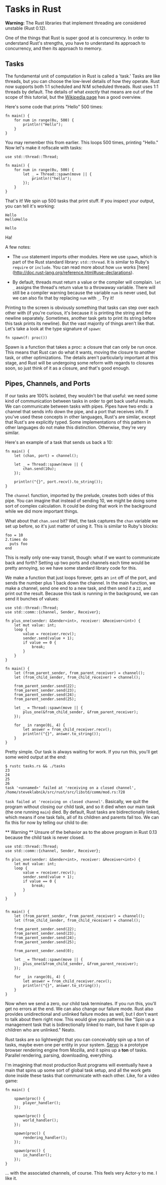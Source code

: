 Tasks in Rust
=============

**Warning:** The Rust libraries that implement threading are considered
unstable (Rust 0.12).

One of the things that Rust is super good at is concurrency. In order to
understand Rust's strengths, you have to understand its approach to
concurrency, and then its approach to memory.

Tasks
-----

The fundamental unit of computation in Rust is called a 'task.' Tasks are like
threads, but you can choose the low-level details of how they operate. Rust now
supports both 1:1 scheduled and N:M scheduled threads. Rust uses 1:1 threads by
default.  The details of what _exactly_ that means are out of the scope of this
tutorial, but the [Wikipedia
page](http://en.wikipedia.org/wiki/Thread_%28computing%29) has a good overview.

Here's some code that prints "Hello" 500 times:

~~~ {.rust}
fn main() {
    for num in range(0u, 500) {
        println!("Hello");
    }
}
~~~

You may remember this from earlier. This loops 500 times, printing
"Hello." Now let's make it roflscale with tasks:

~~~ {.rust}
use std::thread::Thread;

fn main() {
    for num in range(0u, 500) {
        let _ = Thread::spawn(move || {
            println!("hello");
        });
    }
}
~~~

That's it! We spin up 500 tasks that print stuff. If you inspect your
output, you can tell it's working:

    Hello
    HelloHello

    Hello

Ha! 

A few notes: 

* The `use` statement imports other modules. Here we use `spawn`, which is 
part of the Rust standard library: `std::thread`. It is similar to Ruby's
`require` or `include`. You can read more about how `use` works [here]
(http://doc.rust-lang.org/reference.html#use-declarations).

* By default, threads must return a value or the compiler will complain.
`let _` assigns the thread's return value to a throwaway variable. There
will still be a compiler warning because the variable `num` is never used, 
but we can also fix that by replacing `num` with `_`. Try it!

Printing to the screen is obviously something that tasks can step
over each other with (if you're curious, it's because it is printing the
string and the newline separately. Sometimes, another task gets to print
its string before this task prints its newline). But the vast majority
of things aren't like that. Let's take a look at the type signature of
`spawn`:

~~~ {.rust}
fn spawn(f: proc())
~~~

Spawn is a function that takes a proc: a closure that can only be run once.
This means that Rust can do what it wants, moving the closure to another task,
or other optimizations. The details aren't particularly important at this
stage, and Rust will be undergoing some reform with regards to closures soon,
so just think of it as a closure, and that's good enough.

Pipes, Channels, and Ports
--------------------------

If our tasks are 100% isolated, they wouldn't be that useful: we need some kind
of communication between tasks in order to get back useful results. We can
communicate between tasks with pipes. Pipes have two ends: a channel that sends
info down the pipe, and a port that receives info. If you've used these
concepts in other languages, Rust's are similar, except that Rust's are
explicitly typed. Some implementations of this pattern in other languages do
not make this distinction. Otherwise, they're very similar.

Here's an example of a task that sends us back a 10:

~~~ {.rust}
fn main() {
    let (chan, port) = channel();

    let _ = Thread::spawn(move || {
        chan.send(10u);
    });

    println!("{}", port.recv().to_string());
}
~~~

The `channel` function, imported by the prelude, creates both sides of this
pipe. You can imagine that instead of sending 10, we might be doing some sort
of complex calculation. It could be doing that work in the background while we
did more important things.

What about that `chan.send` bit? Well, the task captures the `chan`
variable we set up before, so it's just matter of using it. This is
similar to Ruby's blocks:

~~~ {.ruby}
foo = 10
2.times do
  puts foo
end
~~~

This is really only one-way transit, though: what if we want to
communicate back and forth? Setting up two ports and channels each time
would be pretty annoying, so we have some standard library code for
this.

We make a function that just loops forever, gets an `int` off of the
port, and sends the number plus 1 back down the channel. In the main
function, we make a channel, send one end to a new task, and then
send it a `22`, and print out the result. Because this task is running
in the background, we can send it bunches of values:

~~~ {.rust}
use std::thread::Thread;
use std::comm::{channel, Sender, Receiver};

fn plus_one(sender: &Sender<int>, receiver: &Receiver<int>) {
    let mut value: int;
    loop {
        value = receiver.recv();
        sender.send(value + 1);
        if value == 0 { 
            break; 
        }
    }
}

fn main() {
    let (from_parent_sender, from_parent_receiver) = channel();
    let (from_child_sender, from_child_receiver) = channel();

    from_parent_sender.send(22);
    from_parent_sender.send(23);
    from_parent_sender.send(24);
    from_parent_sender.send(25);

    let _ = Thread::spawn(move || {
        plus_one(&from_child_sender, &from_parent_receiver);
    });

    for _ in range(0i, 4) {
        let answer = from_child_receiver.recv();
        println!("{}", answer.to_string());
    }
}
~~~

Pretty simple. Our task is always waiting for work. If you run this,
you'll get some weird output at the end:

    $ rustc tasks.rs && ./tasks
    23
    24
    25
    26
    task '<unnamed>' failed at 'receiving on a closed channel', /home/steveklabnik/src/rust/src/libstd/comm/mod.rs:728


`task failed at 'receiving on closed channel'`. Basically, we quit the program
without closing our child task, and so it died when our main task (the one
running `main`) died. By default, Rust tasks are bidirectionally linked, which
means if one task fails, all of its children and parents fail too. We can fix
this for now by telling our child to die:

** Warning ** Unsure of the behavior as to the above program in Rust 0.13 because
the child task is never closed. 

~~~ {.rust}
use std::thread::Thread;
use std::comm::{channel, Sender, Receiver};

fn plus_one(sender: &Sender<int>, receiver: &Receiver<int>) {
    let mut value: int;
    loop {
        value = receiver.recv();
        sender.send(value + 1);
        if value == 0 { 
            break; 
        }
    }
}


fn main() {
    let (from_parent_sender, from_parent_receiver) = channel();
    let (from_child_sender, from_child_receiver) = channel();

    from_parent_sender.send(22);
    from_parent_sender.send(23);
    from_parent_sender.send(24);
    from_parent_sender.send(25);

    from_parent_sender.send(0);

    let _ = Thread::spawn(move || {
        plus_one(&from_child_sender, &from_parent_receiver);
    });

    for _ in range(0i, 4) {
        let answer = from_child_receiver.recv();
        println!("{}", answer.to_string());
    }
}
~~~

Now when we send a zero, our child task terminates. If you run this,
you'll get no errors at the end. We can also change our failure mode.
Rust also provides unidirectional and unlinked failure modes as well,
but I don't want to talk about them right now. This would give you
patterns like "Spin up a management task that is bidirectionally linked
to main, but have it spin up children who are unlinked." Neato.

Rust tasks are so lightweight that you can conceivably spin up a ton of
tasks, maybe even one per entity in your system.
[Servo](https://github.com/mozilla/servo) is a prototype browser
rendering engine from Mozilla, and it spins up a **ton** of tasks.
Parallel rendering, parsing, downloading, everything.

I'm imagining that most production Rust programs will eventually have a
main that spins up some sort of global task setup, and all the work gets
done inside these tasks that communicate with each other. Like, for a
video game:

~~~ {.rust}
fn main() {

    spawn(proc() {
        player_handler();
    });

    spawn(proc() {
        world_handler();
    });

    spawn(proc() {
        rendering_handler();
    });

    spawn(proc() {
        io_handler();
    });
}
~~~

... with the associated channels, of course. This feels very Actor-y to
me. I like it.
